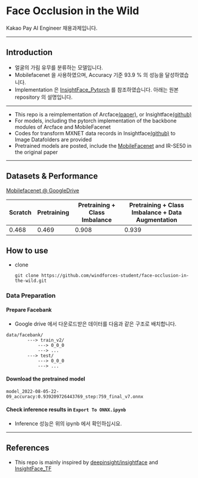 # Face Occlusion in the Wild
Kakao Pay AI Engineer 채용과제입니다.

------

## Introduction
- 얼굴의 가림 유무를 분류하는 모델입니다.
- Mobilefacenet 을 사용하였으며, Accuracy 기준 93.9 % 의 성능을 달성하였습니다.
- Implementation 은 [InsightFace_Pytorch](https://github.com/TreB1eN/InsightFace_Pytorch) 를 참조하였습니다. 아래는 원본 repository 의 설명입니다.

------

- This repo is a reimplementation of Arcface[(paper)](https://arxiv.org/abs/1801.07698), or Insightface[(github)](https://github.com/deepinsight/insightface)
- For models, including the pytorch implementation of the backbone modules of Arcface and MobileFacenet
- Codes for transform MXNET data records in Insightface[(github)](https://github.com/deepinsight/insightface) to Image Datafolders are provided
- Pretrained models are posted, include the [MobileFacenet](https://arxiv.org/abs/1804.07573) and IR-SE50 in the original paper

------

## Datasets & Performance
[Mobilefacenet @ GoogleDrive](https://drive.google.com/drive/folders/1uYuCbup6C4r26yRMpFp_3O8cUczsgiVI?usp=sharing)

| Scratch | Pretraining | Pretraining + Class Imbalance | Pretraining + Class Imbalance + Data Augmentation | 
|----|----|----|----|
| 0.468 | 0.469 | 0.908 | 0.939                                             |

## How to use

- clone

  ```
  git clone https://github.com/windforces-student/face-occlusion-in-the-wild.git
  ```

### Data Preparation

#### Prepare Facebank
- Google drive 에서 다운로드받은 데이터를 다음과 같은 구조로 배치합니다.
```text
data/facebank/
        ---> train_v2/
            ---> 0_0_0
            ---> ...
        ---> test/
            ---> 0_0_0
            ---> ...
```

#### Download the pretrained model
```text
model_2022-08-05-22-09_accuracy:0.939209726443769_step:759_final_v7.onnx
```
#### Check inference results in `Export To ONNX.ipynb`
- Inference 성능은 위의 ipynb 에서 확인하십시요.

------

## References
- This repo is mainly inspired by [deepinsight/insightface](https://github.com/deepinsight/insightface) and [InsightFace_TF](https://github.com/auroua/InsightFace_TF)
